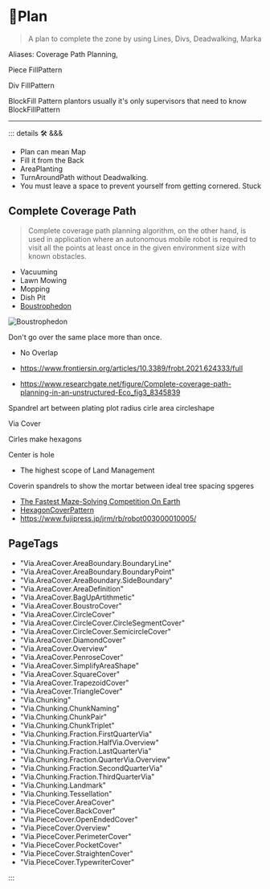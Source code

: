 # 🔻<via>Plan</via>

> A plan to complete the zone by using Lines, Divs, Deadwalking, Marka

Aliases: Coverage Path Planning,

Piece FillPattern

Div FillPattern

BlockFill Pattern plantors usually it's only supervisors that need to know BlockFillPattern

---

<!-- =================================================== -->
<!-- =================================================== -->
<!-- =================================================== -->
<!-- =================================================== -->
<!-- =================================================== -->
::: details 🛠 <dev>&&&</dev>

- Plan can mean Map
- Fill it from the Back
- AreaPlanting
- TurnAroundPath without Deadwalking.
- You must leave a space to prevent yourself from getting cornered. Stuck

## Complete Coverage Path

> Complete coverage path planning algorithm, on the other hand, is used in application where an autonomous mobile robot is required to visit all the points at least once in the given environment size with known obstacles.

- Vacuuming
- Lawn Mowing
- Mopping
- Dish Pit
- [Boustrophedon](https://en.wikipedia.org/wiki/Boustrophedon)

![Boustrophedon](/Boustrophedon.jpg)

Don't go over the same place more than once.

- No Overlap

- <https://www.frontiersin.org/articles/10.3389/frobt.2021.624333/full>

- <https://www.researchgate.net/figure/Complete-coverage-path-planning-in-an-unstructured-Eco_fig3_8345839>

Spandrel art between plating plot radius cirle area circleshape

Via Cover

Cirles make hexagons

Center is hole

- The highest scope of Land Management

Coverin spandrels to show the mortar between ideal tree spacing spgeres

- [The Fastest Maze-Solving Competition On Earth](https://www.youtube.com/watch?v=ZMQbHMgK2rw&ab_channel=Veritasium)
- [HexagonCoverPattern](https://www.youtube.com/watch?v=BM9Qe4XjJ0k&ab_channel=VeRLab-LaboratoryofComputerVisionandRobotics)
- <https://www.fujipress.jp/jrm/rb/robot003000010005/>

<h2>PageTags</h2>

- "Via.AreaCover.AreaBoundary.BoundaryLine"
- "Via.AreaCover.AreaBoundary.BoundaryPoint"
- "Via.AreaCover.AreaBoundary.SideBoundary"
- "Via.AreaCover.AreaDefinition"
- "Via.AreaCover.BagUpArtithmetic"
- "Via.AreaCover.BoustroCover"
- "Via.AreaCover.CircleCover"
- "Via.AreaCover.CircleCover.CircleSegmentCover"
- "Via.AreaCover.CircleCover.SemicircleCover"
- "Via.AreaCover.DiamondCover"
- "Via.AreaCover.Overview"
- "Via.AreaCover.PenroseCover"
- "Via.AreaCover.SimplifyAreaShape"
- "Via.AreaCover.SquareCover"
- "Via.AreaCover.TrapezoidCover"
- "Via.AreaCover.TriangleCover"
- "Via.Chunking"
- "Via.Chunking.ChunkNaming"
- "Via.Chunking.ChunkPair"
- "Via.Chunking.ChunkTriplet"
- "Via.Chunking.Fraction.FirstQuarterVia"
- "Via.Chunking.Fraction.HalfVia.Overview"
- "Via.Chunking.Fraction.LastQuarterVia"
- "Via.Chunking.Fraction.QuarterVia.Overview"
- "Via.Chunking.Fraction.SecondQuarterVia"
- "Via.Chunking.Fraction.ThirdQuarterVia"
- "Via.Chunking.Landmark"
- "Via.Chunking.Tessellation"
- "Via.PieceCover.AreaCover"
- "Via.PieceCover.BackCover"
- "Via.PieceCover.OpenEndedCover"
- "Via.PieceCover.Overview"
- "Via.PieceCover.PerimeterCover"
- "Via.PieceCover.PocketCover"
- "Via.PieceCover.StraightenCover"
- "Via.PieceCover.TypewriterCover"

:::
